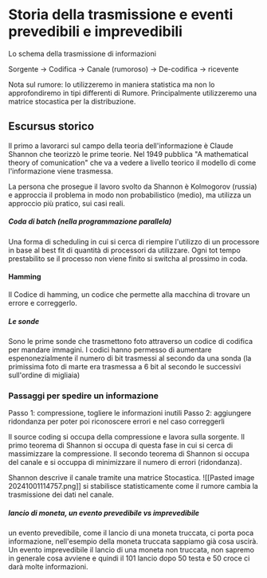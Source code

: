 # Storia della trasmissione e eventi prevedibili e imprevedibili
Lo schema della trasmissione di  informazioni 

Sorgente -> Codifica -> Canale (rumoroso) -> De-codifica -> ricevente

Nota sul rumore: lo utilizzeremo in maniera statistica ma non lo approfondiremo in tipi differenti di Rumore. Principalmente utilizzeremo una matrice stocastica per la distribuzione.

## Escursus storico

Il primo a lavorarci sul campo della teoria dell'informazione è Claude Shannon che teorizzò le prime teorie.
Nel 1949 pubblica "A mathematical theory of comunication" che va a vedere a livello teorico  il modello di come l'informazione viene trasmessa.

La persona che prosegue il lavoro svolto da Shannon è Kolmogorov (russia) e approccia il problema in modo non probabilistico (medio), ma utilizza un approccio più pratico, sui casi reali.


##### Coda di batch (nella programmazione parallela)
Una forma di scheduling in cui si cerca di riempire l'utilizzo di un processore in base al best fit di quantità di processori da utilizzare. Ogni tot tempo prestabilito se il processo non viene finito si switcha al prossimo in coda.

#### Hamming
Il Codice di hamming, un codice che permette alla macchina di trovare un errore e correggerlo.

##### Le sonde
Sono le prime sonde che trasmettono foto attraverso un codice di codifica per mandare immagini. I codici hanno permesso di aumentare espenonezialmente il numero di bit trasmessi al secondo da una sonda (la primissima foto di marte era trasmessa  a 6 bit al secondo le successivi sull'ordine di migliaia)


### Passaggi per spedire un informazione
Passo 1: compressione, togliere le informazioni inutili
Passo 2: aggiungere ridondanza per poter poi riconoscere errori e nel caso correggerli

Il source coding si occupa della compressione e lavora sulla sorgente. Il primo teorema di Shannon si occupa di questa fase in cui si cerca di massimizzare la compressione.
Il secondo teorema di Shannon si occupa del canale e si occuppa di minimizzare il numero di errori (ridondanza).

Shannon descrive il canale tramite una matrice Stocastica.
![[Pasted image 20241001114757.png]]
si stabilisce statisticamente come il rumore cambia la trasmissione dei dati nel canale.


##### lancio di moneta, un evento prevedibile vs imprevedibile
un evento prevedibile, come il lancio di una moneta truccata, ci porta poca informazione, nell'esempio della moneta truccata sappiamo già cosa uscirà.
Un evento imprevedibile il lancio di una moneta non truccata, non sapremo in generale cosa avviene e quindi il 101 lancio dopo 50 testa e 50 croce ci darà molte informazioni.

